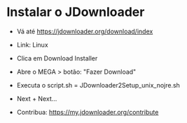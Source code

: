 # Instalar o JDownloader

- Vá até https://jdownloader.org/download/index
- Link: Linux
- Clica em Download Installer
- Abre o MEGA > botão: "Fazer Download"
- Executa o script.sh = JDownloader2Setup_unix_nojre.sh
- Next + Next... 

- Contribua: https://my.jdownloader.org/contribute
